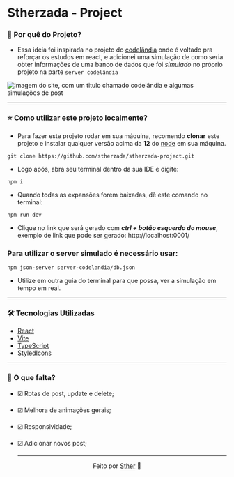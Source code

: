 # Stherzada - Project

### 📍 Por quê do Projeto?

- Essa ideia foi inspirada no projeto do [codelândia](https://codelandia-desafio01-blog.vercel.app) onde é voltado pra reforçar os estudos em react, e adicionei uma simulação de como seria obter informações de uma banco de dados que foi _simulado_ no próprio projeto na parte `server codelândia`

![imagem do site, com um titulo chamado codelândia e algumas simulações de post](https://i.imgur.com/iYwd5dE.png)

---
### ⭐ Como utilizar este projeto localmente?
-  Para fazer este projeto rodar em sua máquina, recomendo **clonar** este projeto e instalar qualquer versão acima da **12** do [node](https://nodejs.org/en/download) em sua máquina.

```shell
git clone https://github.com/stherzada/stherzada-project.git
```

- Logo após, abra seu terminal dentro da sua IDE e digite:

```shell
npm i 
```

- Quando todas as expansões forem baixadas, dê este comando no terminal:

```shell 
npm run dev
```

 - Clique no link que será gerado com **_ctrl + botão esquerdo do mouse_**, exemplo de link que pode ser gerado: http://localhost:0001/

   

### Para utilizar o server simulado é necessário usar:

 ```shell
npm json-server server-codelandia/db.json
```
 
 - Utilize em outra guia do terminal para que possa, ver a simulação em tempo em real.

 ---

### 🛠 Tecnologias Utilizadas

- [React](https://react.dev)
- [Vite](https://vitejs.dev)
- [TypeScript](https://www.typescriptlang.org/docs/)
- [StyledIcons](https://styled-icons.dev)

---

### 📄 O que falta?
- ☑️ Rotas de post, update e delete;
- ☑️ Melhora de animações gerais;
- ☑️ Responsividade;
- ☑️ Adicionar novos post;

  ---

<div align="center">Feito por <a href="https://www.linkedin.com/in/sthefany-sther/">Sther</a> 🤍</div>
